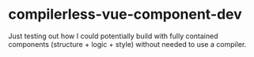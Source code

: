# compilerless-vue-component-dev
Just testing out how I could potentially build with fully contained components (structure + logic + style) without needed to use a compiler.
